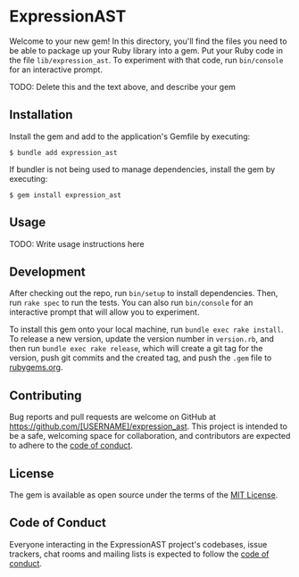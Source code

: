 # ExpressionAST

Welcome to your new gem! In this directory, you'll find the files you need to be able to package up your Ruby library into a gem. Put your Ruby code in the file `lib/expression_ast`. To experiment with that code, run `bin/console` for an interactive prompt.

TODO: Delete this and the text above, and describe your gem

## Installation

Install the gem and add to the application's Gemfile by executing:

    $ bundle add expression_ast

If bundler is not being used to manage dependencies, install the gem by executing:

    $ gem install expression_ast

## Usage

TODO: Write usage instructions here

## Development

After checking out the repo, run `bin/setup` to install dependencies. Then, run `rake spec` to run the tests. You can also run `bin/console` for an interactive prompt that will allow you to experiment.

To install this gem onto your local machine, run `bundle exec rake install`. To release a new version, update the version number in `version.rb`, and then run `bundle exec rake release`, which will create a git tag for the version, push git commits and the created tag, and push the `.gem` file to [rubygems.org](https://rubygems.org).

## Contributing

Bug reports and pull requests are welcome on GitHub at https://github.com/[USERNAME]/expression_ast. This project is intended to be a safe, welcoming space for collaboration, and contributors are expected to adhere to the [code of conduct](https://github.com/[USERNAME]/expression_ast/blob/master/CODE_OF_CONDUCT.md).

## License

The gem is available as open source under the terms of the [MIT License](https://opensource.org/licenses/MIT).

## Code of Conduct

Everyone interacting in the ExpressionAST project's codebases, issue trackers, chat rooms and mailing lists is expected to follow the [code of conduct](https://github.com/[USERNAME]/expression_ast/blob/master/CODE_OF_CONDUCT.md).

